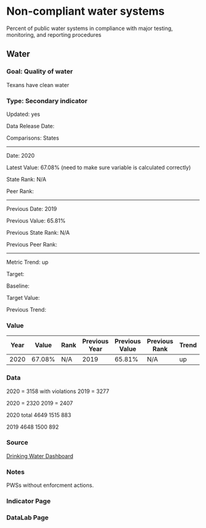 # Non-compliant water systems

Percent of public water systems in compliance with major testing, monitoring, and reporting procedures

## Water

### Goal: Quality of water

Texans have clean water

### Type: Secondary indicator

Updated: yes

Data Release Date: 

Comparisons: States


----

Date: 2020

Latest Value: 67.08%  (need to make sure variable is calculated correctly)

State Rank: N/A

Peer Rank: 


----

Previous Date: 2019

Previous Value: 65.81%

Previous State Rank: N/A

Previous Peer Rank: 


----
Metric Trend: up

Target: 

Baseline: 

Target Value: 

Previous Trend: 



### Value

| Year      |  Value      | Rank        | Previous Year | Previous Value | Previous Rank | Trend | 
| ----------- | ----------- | ----------- | ----------- | ----------- | ----------- | -----------|
|   2020      |     67.08%    |    N/A     |   2019     |   65.81%    |      N/A    |    up      |

### Data

2020 = 3158 with violations
2019 = 3277

2020 = 2320
2019 = 2407

2020 total 
4649
1515
883

2019
4648
1500
892



### Source

[Drinking Water Dashboard](https://echo.epa.gov/trends/comparative-maps-dashboards/drinking-water-dashboard?state=Texas&view=activity&criteria=basic&yearview=FY)

### Notes

PWSs without enforcment actions.


### Indicator Page


### DataLab Page
